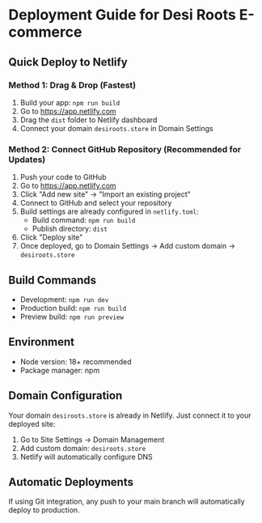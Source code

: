 # Deployment Guide for Desi Roots E-commerce

## Quick Deploy to Netlify

### Method 1: Drag & Drop (Fastest)
1. Build your app: `npm run build`
2. Go to https://app.netlify.com
3. Drag the `dist` folder to Netlify dashboard
4. Connect your domain `desiroots.store` in Domain Settings

### Method 2: Connect GitHub Repository (Recommended for Updates)
1. Push your code to GitHub
2. Go to https://app.netlify.com
3. Click "Add new site" → "Import an existing project"
4. Connect to GitHub and select your repository
5. Build settings are already configured in `netlify.toml`:
   - Build command: `npm run build`
   - Publish directory: `dist`
6. Click "Deploy site"
7. Once deployed, go to Domain Settings → Add custom domain → `desiroots.store`

## Build Commands
- Development: `npm run dev`
- Production build: `npm run build`
- Preview build: `npm run preview`

## Environment
- Node version: 18+ recommended
- Package manager: npm

## Domain Configuration
Your domain `desiroots.store` is already in Netlify. Just connect it to your deployed site:
1. Go to Site Settings → Domain Management
2. Add custom domain: `desiroots.store`
3. Netlify will automatically configure DNS

## Automatic Deployments
If using Git integration, any push to your main branch will automatically deploy to production.

